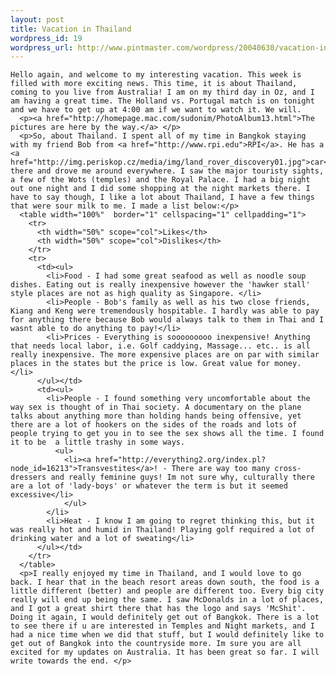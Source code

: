 ```yaml
--- 
layout: post
title: Vacation in Thailand
wordpress_id: 19
wordpress_url: http://www.pintmaster.com/wordpress/20040630/vacation-in-thailand/
---
```

    Hello again, and welcome to my interesting vacation. This week is filled with more exciting news. This time, it is about Thailand, coming to you live from Australia! I am on my third day in Oz, and I am having a great time. The Holland vs. Portugal match is on tonight and we have to get up at 4:00 am if we want to watch it. We will.
      <p><a href="http://homepage.mac.com/sudonim/PhotoAlbum13.html">The pictures are here by the way.</a> </p>
      <p>So, about Thailand. I spent all of my time in Bangkok staying with my friend Bob from <a href="http://www.rpi.edu">RPI</a>. He has a <a href="http://img.periskop.cz/media/img/land_rover_discovery01.jpg">car</a> there and drove me around everywhere. I saw the major touristy sights, a few of the Wots (temples) and the Royal Palace. I had a big night out one night and I did some shopping at the night markets there. I have to say though, I like a lot about Thailand, I have a few things that were sour milk to me. I made a list below:</p>
      <table width="100%"  border="1" cellspacing="1" cellpadding="1">
        <tr>
          <th width="50%" scope="col">Likes</th>
          <th width="50%" scope="col">Dislikes</th>
        </tr>
        <tr>
          <td><ul>
            <li>Food - I had some great seafood as well as noodle soup dishes. Eating out is really inexpensive however the 'hawker stall' style places are not as high quality as Singapore. </li>
            <li>People - Bob's family as well as his two close friends, Kiang and Keng were tremendously hospitable. I hardly was able to pay for anything there because Bob would always talk to them in Thai and I wasnt able to do anything to pay!</li>
            <li>Prices - Everything is sooooooooo inexpensive! Anything that needs local labor, i.e. Golf caddying, Massage... etc.. is all really inexpensive. The more expensive places are on par with similar places in the states but the price is low. Great value for money. </li>
          </ul></td>
          <td><ul>
            <li>People - I found something very uncomfortable about the way sex is thought of in Thai society. A documentary on the plane talks about anything more than holding hands being offensive, yet there are a lot of hookers on the sides of the roads and lots of people trying to get you in to see the sex shows all the time. I found it to be  a little trashy in some ways.
              <ul>
                <li><a href="http://everything2.org/index.pl?node_id=16213">Transvestites</a>! - There are way too many cross-dressers and really feminine guys! Im not sure why, culturally there are a lot of 'lady-boys' or whatever the term is but it seemed excessive</li>
                </ul>
            </li>
            <li>Heat - I know I am going to regret thinking this, but it was really hot and humid in Thailand! Playing golf required a lot of drinking water and a lot of sweating</li>
          </ul></td>
        </tr>
      </table>      
      <p>I really enjoyed my time in Thailand, and I would love to go back. I hear that in the beach resort areas down south, the food is a little different (better) and people are different too. Every big city really will end up being the same. I saw McDonalds in a lot of places, and I got a great shirt there that has the logo and says 'McShit'. Doing it again, I would definitely get out of Bangkok. There is a lot to see there if u are interested in Temples and Night markets, and I had a nice time when we did that stuff, but I would definitely like to get out of Bangkok into the countryside more. Im sure you are all excited for my updates on Australia. It has been great so far. I will write towards the end. </p>
